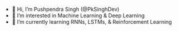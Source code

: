 - 👋 Hi, I’m Pushpendra Singh (@PkSinghDev)
- 👀 I’m interested in Machine Learning & Deep Learning
- 🌱 I’m currently learning RNNs, LSTMs, & Reinforcement Learning

<!---
PkSinghDev/PkSinghDev is a ✨ special ✨ repository because its `README.md` (this file) appears on your GitHub profile.
You can click the Preview link to take a look at your changes.
--->
